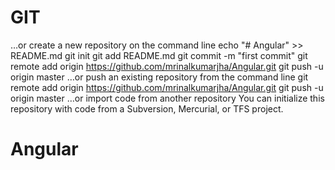# GIT
…or create a new repository on the command line
echo "# Angular" >> README.md
git init
git add README.md
git commit -m "first commit"
git remote add origin https://github.com/mrinalkumarjha/Angular.git
git push -u origin master
…or push an existing repository from the command line
git remote add origin https://github.com/mrinalkumarjha/Angular.git
git push -u origin master
…or import code from another repository
You can initialize this repository with code from a Subversion, Mercurial, or TFS project.

# Angular



